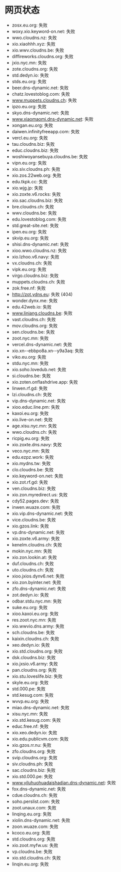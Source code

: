 # 网页状态
- zosx.eu.org: 失败
- woxy.xio.keyword-on.net: 失败
- wwo.cloudns.nz: 失败
- xio.xiaohhh.xyz: 失败
- xio.wwv.cloudns.be: 失败
- diffireworks.cloudns.org: 失败
- jxio.nyc.mn: 失败
- zote.cloudns.org: 失败
- std.dedyn.io: 失败
- stds.eu.org: 失败
- beer.dns-dynamic.net: 失败
- chatz.lovestoblog.com: 失败
- www.muppets.cloudns.ch: 失败
- ipzo.eu.org: 失败
- skyo.dns-dynamic.net: 失败
- www.xiaomaomi.dns-dynamic.net: 失败
- xongan.eu.org: 失败
- daiwen.infinityfreeapp.com: 失败
- vercl.eu.org: 失败
- tau.cloudns.biz: 失败
- educ.cloudns.biz: 失败
- woshiwoyansebuya.cloudns.be: 失败
- vipn.eu.org: 失败
- xio.siv.cloudns.ph: 失败
- xio.zos.22web.org: 失败
- edu.tkpk.cc: 失败
- xio.wjg.jp: 失败
- xio.zoxte.v6.rocks: 失败
- xio.sac.cloudns.biz: 失败
- bre.cloudns.ch: 失败
- wwv.cloudns.be: 失败
- edu.lovestoblog.com: 失败
- std.great-site.net: 失败
- ipen.eu.org: 失败
- skvip.eu.org: 失败
- shisi.dns-dynamic.net: 失败
- xioo.wwo.cloudns.nz: 失败
- xio.lzhoo.v6.navy: 失败
- vx.cloudns.ch: 失败
- vipk.eu.org: 失败
- virgo.cloudns.biz: 失败
- muppets.cloudns.ch: 失败
- zok.free.nf: 失败
- http://zot.ydns.eu: 失败 (404)
- wonder.dynx.me: 失败
- edu.42web.io: 失败
- www.liniang.cloudns.be: 失败
- vast.cloudns.ch: 失败
- mov.cloudns.org: 失败
- sen.cloudns.be: 失败
- zoot.nyc.mn: 失败
- vercel.dns-dynamic.net: 失败
- xio.xn--ebbpo8a.xn--y9a3aq: 失败
- viko.eu.org: 失败
- stdu.nyc.mn: 失败
- xio.soho.lovedub.net: 失败
- si.cloudns.be: 失败
- xio.zoten.onflashdrive.app: 失败
- linwen.rf.gd: 失败
- lzi.cloudns.ch: 失败
- vip.dns-dynamic.net: 失败
- xioo.educ.line.pm: 失败
- kaxoi.eu.org: 失败
- xio.live-on.net: 失败
- age.xisu.nyc.mn: 失败
- wwo.cloudns.ch: 失败
- ricpig.eu.org: 失败
- xio.zoxte.dns.navy: 失败
- veco.nyc.mn: 失败
- edu.ezpz.work: 失败
- xio.mydns.tw: 失败
- clo.cloudns.be: 失败
- xio.keyword-on.net: 失败
- xio.zot.rf.gd: 失败
- ven.cloudns.biz: 失败
- xio.zon.myredirect.us: 失败
- cdy52.pages.dev: 失败
- inwen.wuaze.com: 失败
- xio.vip.dns-dynamic.net: 失败
- vice.cloudns.be: 失败
- xio.gzos.link: 失败
- vp.dns-dynamic.net: 失败
- xio.zoxte.v6.army: 失败
- kenelm.cloudns.ch: 失败
- mokin.nyc.mn: 失败
- xio.zon.lookin.at: 失败
- duf.cloudns.ch: 失败
- uto.cloudns.ch: 失败
- xioo.jxios.dynv6.net: 失败
- xio.zon.byinter.net: 失败
- zfo.dns-dynamic.net: 失败
- zot.dedyn.io: 失败
- odbar.stdu.nyc.mn: 失败
- suke.eu.org: 失败
- xioo.kaxoi.eu.org: 失败
- res.zoot.nyc.mn: 失败
- xio.wwvio.dns.army: 失败
- sch.cloudns.be: 失败
- kaixin.cloudns.ch: 失败
- xeo.dedyn.io: 失败
- xio.std.cloudns.org: 失败
- dsk.cloudns.biz: 失败
- xio.jxsio.v6.army: 失败
- pan.cloudns.org: 失败
- xio.stu.loveslife.biz: 失败
- skyle.eu.org: 失败
- std.000.pe: 失败
- std.kesug.com: 失败
- wvvp.eu.org: 失败
- miao.dns-dynamic.net: 失败
- xisu.nyc.mn: 失败
- xio.std.kesug.com: 失败
- educ.free.nf: 失败
- xio.xeo.dedyn.io: 失败
- xio.edu.publicvm.com: 失败
- xio.gzos.rr.nu: 失败
- zfo.cloudns.org: 失败
- svip.cloudns.org: 失败
- siv.cloudns.ph: 失败
- sac.cloudns.biz: 失败
- xio.std.000.pe: 失败
- www.yiluhuohuadaishadian.dns-dynamic.net: 失败
- fox.dns-dynamic.net: 失败
- cdue.cloudns.ch: 失败
- soho.perslist.com: 失败
- zoot.unaux.com: 失败
- linqing.eu.org: 失败
- xiolin.dns-dynamic.net: 失败
- zoon.wuaze.com: 失败
- kcoco.eu.org: 失败
- std.cloudns.org: 失败
- xio.zoot.myfw.us: 失败
- vp.cloudns.be: 失败
- xio.std.cloudns.ch: 失败
- linqin.eu.org: 失败
